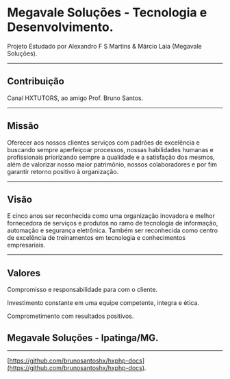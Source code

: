# Megavale Soluções - Tecnologia e Desenvolvimento.

Projeto Estudado por Alexandro F S Martins & Márcio Laia (Megavale Soluções).

--------------------------------------------------------------------
## Contribuição 

Canal HXTUTORS, ao amigo Prof. Bruno Santos.

--------------------------------------------------------------------

## Missão

Oferecer aos nossos clientes serviços com padrões de excelência e buscando sempre aperfeiçoar processos, nossas habilidades humanas e profissionais priorizando sempre a qualidade e a satisfação dos mesmos, além de valorizar nosso maior patrimônio, nossos colaboradores e por fim garantir retorno positivo à organização. 

--------------------------------------------------------------------

## Visão

E cinco anos ser reconhecida como uma organização inovadora e melhor fornecedora de serviços e produtos no ramo de tecnologia de informação, automação e segurança eletrônica. Também ser reconhecida como centro de excelência de treinamentos em tecnologia e conhecimentos empresariais. 

--------------------------------------------------------------------

## Valores

Compromisso e responsabilidade para com o cliente.

Investimento constante em uma equipe competente, integra e ética.

Comprometimento com resultados positivos. 

## Megavale Soluções - Ipatinga/MG.

---------------------------------------------------------------------
[https://github.com/brunosantoshx/hxphp-docs](https://github.com/brunosantoshx/hxphp-docs).